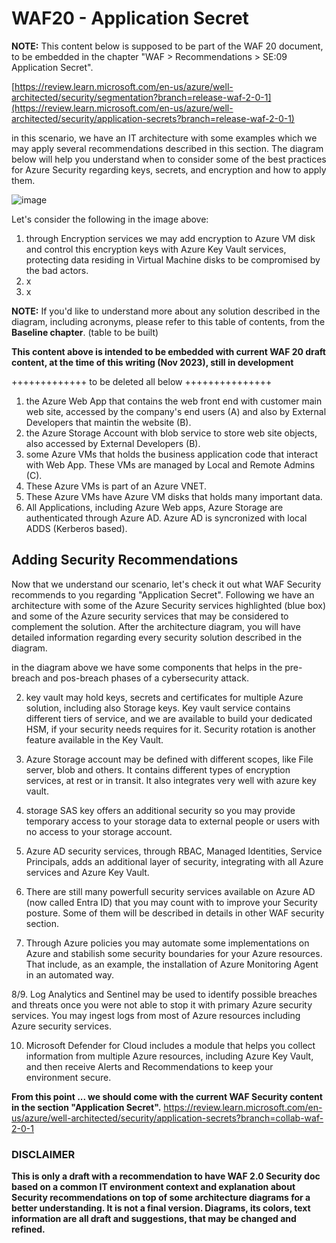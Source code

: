 # WAF20 - Application Secret

**NOTE:** 
This content below is supposed to be part of the WAF 20 document, to be embedded in the chapter "WAF > Recommendations > SE:09 Application Secret".

[https://review.learn.microsoft.com/en-us/azure/well-architected/security/segmentation?branch=release-waf-2-0-1](https://review.learn.microsoft.com/en-us/azure/well-architected/security/application-secrets?branch=release-waf-2-0-1)

in this scenario, we have an IT architecture with some examples which we may apply several recommendations described in this section. The diagram below will help you understand when to consider some of the best practices for Azure Security regarding keys, secrets, and encryption and how to apply them.

![image](https://github.com/rudneir2/WAF-Security---Recommendations---Application-Secret/assets/97529152/ed121a2e-3366-42a5-b1f7-da41fc3d9e1c)

Let's consider the following in the image above:

1. through Encryption services we may add encryption to Azure VM disk and control this encryption keys with Azure Key Vault services, protecting data residing in Virtual Machine disks to be compromised by the bad actors.
2. x
3. x



**NOTE:**
If you'd like to understand more about any solution described in the diagram, including acronyms, please refer to this table of contents, from the **Baseline chapter**.
(table to be built)

**This content above is intended to be embedded with current WAF 20 draft content, at the time of this writing (Nov 2023), still in development**



+++++++++++++ to be deleted all below +++++++++++++++


1. the Azure Web App that contains the web front end with customer main web site, accessed by the company's end users (A) and also by External Developers that maintin the website (B).
2. the Azure Storage Account with blob service to store web site objects, also accessed by External Developers (B).
3. some Azure VMs that holds the business application code that interact with Web App. These VMs are managed by Local and Remote Admins (C).
4. These Azure VMs is part of an Azure VNET.
5. These Azure VMs have Azure VM disks that holds many important data.
6. All Applications, including Azure Web apps, Azure Storage are authenticated through Azure AD. Azure AD is syncronized with local ADDS (Kerberos based).


## Adding Security Recommendations

Now that we understand our scenario, let's check it out what WAF Security recommends to you regarding "Application Secret". Following we have an architecture with some of the Azure Security services highlighted (blue box) and some of the Azure security services that may be considered to complement the solution. After the architecture diagram, you will have detailed information regarding every security solution described in the diagram.


in the diagram above we have some components that helps in the pre-breach and pos-breach phases of a cybersecurity attack.



2. key vault may hold keys, secrets and certificates for multiple Azure solution, including also Storage keys. Key vault service contains different tiers of service, and we are available to build your dedicated HSM, if your security needs requires for it. Security rotation is another feature available in the Key Vault.

3. Azure Storage account may be defined with different scopes, like File server, blob and others. It contains different types of encryption services, at rest or in transit. It also integrates very well with azure key vault.

4. storage SAS key offers an additional security so you may provide temporary access to your storage data to external people or users with no access to your storage account.

5. Azure AD security services, through RBAC, Managed Identities, Service Principals, adds an additional layer of security, integrating with all Azure services and Azure Key Vault.

6. There are still many powerfull security services available on Azure AD (now called Entra ID) that you may count with to improve your Security posture. Some of them will be described in details in other WAF security section.

7. Through Azure policies you may automate some implementations on Azure and stabilish some security boundaries for your Azure resources. That include, as an example, the installation of Azure Monitoring Agent in an automated way.

8/9. Log Analytics and Sentinel may be used to identify possible breaches and threats once you were not able to stop it with primary Azure security services. You may ingest logs from most of Azure resources including Azure security services.

10. Microsoft Defender for Cloud includes a module that helps you collect information from multiple Azure resources, including Azure Key Vault, and then receive Alerts and Recommendations to keep your environment secure.

**From this point ... we should come with the current WAF Security content in the section "Application Secret".**
https://review.learn.microsoft.com/en-us/azure/well-architected/security/application-secrets?branch=collab-waf-2-0-1

### DISCLAIMER
**This is only a draft with a recommendation to have WAF 2.0 Security doc based on a common IT environment context and explanation about Security recommendations on top of some architecture diagrams for a better understanding. It is not a final version. Diagrams, its colors, text information are all draft and suggestions, that may be changed and refined.**



